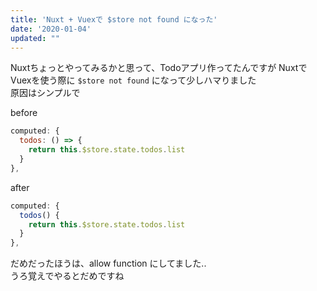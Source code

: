 ```yaml
---
title: 'Nuxt + Vuexで $store not found になった'
date: '2020-01-04'
updated: ""
---
```


Nuxtちょっとやってみるかと思って、Todoアプリ作ってたんですが
NuxtでVuexを使う際に `$store not found` になって少しハマりました  
原因はシンプルで

before

```js
computed: {
  todos: () => {
    return this.$store.state.todos.list
  }
},
```

after

```js
computed: {
  todos() {
    return this.$store.state.todos.list
  }
},
```

だめだったほうは、allow function にしてました..  
うろ覚えでやるとだめですね

